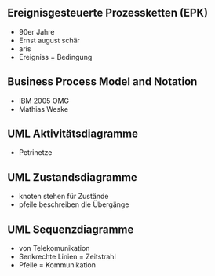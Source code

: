 ## Ereignisgesteuerte Prozessketten (EPK)
- 90er Jahre
- Ernst august schär
- aris
- Ereigniss = Bedingung 

## Business Process Model and Notation
- IBM 2005 OMG
- Mathias Weske

## UML Aktivitätsdiagramme
- Petrinetze

## UML Zustandsdiagramme
- knoten stehen für Zustände
- pfeile beschreiben die Übergänge

## UML Sequenzdiagramme
- von Telekomunikation
- Senkrechte Linien = Zeitstrahl
- Pfeile = Kommunikation